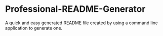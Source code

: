 # Professional-README-Generator
A quick and easy generated README file created by using a command line application to generate one.
